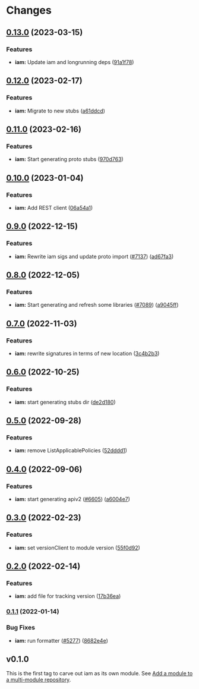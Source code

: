 # Changes

## [0.13.0](https://github.com/googleapis/google-cloud-go/compare/iam/v0.12.0...iam/v0.13.0) (2023-03-15)


### Features

* **iam:** Update iam and longrunning deps ([91a1f78](https://github.com/googleapis/google-cloud-go/commit/91a1f784a109da70f63b96414bba8a9b4254cddd))

## [0.12.0](https://github.com/googleapis/google-cloud-go/compare/iam/v0.11.0...iam/v0.12.0) (2023-02-17)


### Features

* **iam:** Migrate to new stubs ([a61ddcd](https://github.com/googleapis/google-cloud-go/commit/a61ddcd3041c7af4a15109dc4431f9b327c497fb))

## [0.11.0](https://github.com/googleapis/google-cloud-go/compare/iam/v0.10.0...iam/v0.11.0) (2023-02-16)


### Features

* **iam:** Start generating proto stubs ([970d763](https://github.com/googleapis/google-cloud-go/commit/970d763531b54b2bc75d7ff26a20b6e05150cab8))

## [0.10.0](https://github.com/googleapis/google-cloud-go/compare/iam/v0.9.0...iam/v0.10.0) (2023-01-04)


### Features

* **iam:** Add REST client ([06a54a1](https://github.com/googleapis/google-cloud-go/commit/06a54a16a5866cce966547c51e203b9e09a25bc0))

## [0.9.0](https://github.com/googleapis/google-cloud-go/compare/iam/v0.8.0...iam/v0.9.0) (2022-12-15)


### Features

* **iam:** Rewrite iam sigs and update proto import ([#7137](https://github.com/googleapis/google-cloud-go/issues/7137)) ([ad67fa3](https://github.com/googleapis/google-cloud-go/commit/ad67fa36c263c161226f7fecbab5221592374dca))

## [0.8.0](https://github.com/googleapis/google-cloud-go/compare/iam/v0.7.0...iam/v0.8.0) (2022-12-05)


### Features

* **iam:** Start generating and refresh some libraries ([#7089](https://github.com/googleapis/google-cloud-go/issues/7089)) ([a9045ff](https://github.com/googleapis/google-cloud-go/commit/a9045ff191a711089c37f1d94a63522d9939ce38))

## [0.7.0](https://github.com/googleapis/google-cloud-go/compare/iam/v0.6.0...iam/v0.7.0) (2022-11-03)


### Features

* **iam:** rewrite signatures in terms of new location ([3c4b2b3](https://github.com/googleapis/google-cloud-go/commit/3c4b2b34565795537aac1661e6af2442437e34ad))

## [0.6.0](https://github.com/googleapis/google-cloud-go/compare/iam/v0.5.0...iam/v0.6.0) (2022-10-25)


### Features

* **iam:** start generating stubs dir ([de2d180](https://github.com/googleapis/google-cloud-go/commit/de2d18066dc613b72f6f8db93ca60146dabcfdcc))

## [0.5.0](https://github.com/googleapis/google-cloud-go/compare/iam/v0.4.0...iam/v0.5.0) (2022-09-28)


### Features

* **iam:** remove ListApplicablePolicies ([52dddd1](https://github.com/googleapis/google-cloud-go/commit/52dddd1ed89fbe77e1859311c3b993a77a82bfc7))

## [0.4.0](https://github.com/googleapis/google-cloud-go/compare/iam/v0.3.0...iam/v0.4.0) (2022-09-06)


### Features

* **iam:** start generating apiv2 ([#6605](https://github.com/googleapis/google-cloud-go/issues/6605)) ([a6004e7](https://github.com/googleapis/google-cloud-go/commit/a6004e762f782869cd85688937475744f7b17e50))

## [0.3.0](https://github.com/googleapis/google-cloud-go/compare/iam/v0.2.0...iam/v0.3.0) (2022-02-23)


### Features

* **iam:** set versionClient to module version ([55f0d92](https://github.com/googleapis/google-cloud-go/commit/55f0d92bf112f14b024b4ab0076c9875a17423c9))

## [0.2.0](https://github.com/googleapis/google-cloud-go/compare/iam/v0.1.1...iam/v0.2.0) (2022-02-14)


### Features

* **iam:** add file for tracking version ([17b36ea](https://github.com/googleapis/google-cloud-go/commit/17b36ead42a96b1a01105122074e65164357519e))

### [0.1.1](https://www.github.com/googleapis/google-cloud-go/compare/iam/v0.1.0...iam/v0.1.1) (2022-01-14)


### Bug Fixes

* **iam:** run formatter ([#5277](https://www.github.com/googleapis/google-cloud-go/issues/5277)) ([8682e4e](https://www.github.com/googleapis/google-cloud-go/commit/8682e4ed57a4428a659fbc225f56c91767e2a4a9))

## v0.1.0

This is the first tag to carve out iam as its own module. See
[Add a module to a multi-module repository](https://github.com/golang/go/wiki/Modules#is-it-possible-to-add-a-module-to-a-multi-module-repository).
